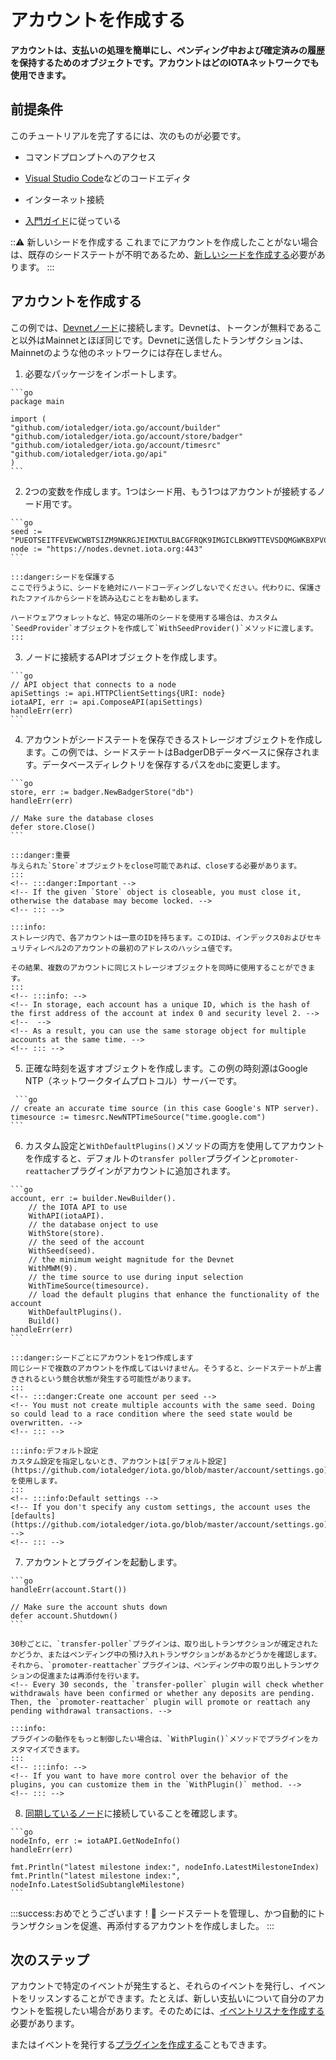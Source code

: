 # アカウントを作成する
<!-- # Create an account -->

**アカウントは、支払いの処理を簡単にし、ペンディング中および確定済みの履歴を保持するためのオブジェクトです。アカウントはどのIOTAネットワークでも使用できます。**
<!-- **An account is an object that makes it easier to handle payments and keep a history of pending and confirmed ones. You can use your account on any IOTA network.** -->

## 前提条件
<!-- ## Prerequisites -->

このチュートリアルを完了するには、次のものが必要です。
<!-- To complete this tutorial, you need the following: -->

* コマンドプロンプトへのアクセス
<!-- * Access to a command prompt -->
* [Visual Studio Code](https://code.visualstudio.com/Download)などのコードエディタ
<!-- * A code editor such as [Visual Studio Code](https://code.visualstudio.com/Download) -->
* インターネット接続
<!-- * An Internet connection -->
* [入門ガイド](../README.md)に従っている
<!-- * Follow our [Getting started guide](../README.md) -->

:::warning: 新しいシードを作成する
これまでにアカウントを作成したことがない場合は、既存のシードステートが不明であるため、[新しいシードを作成する](root://getting-started/0.1/tutorials/get-started.md)必要があります。
:::
<!-- :::warning: Create a new seed -->
<!-- If you have never created an account before, you must [create a new seed](root://getting-started/0.1/tutorials/get-started.md) because existing seed states are unknown. -->
<!-- ::: -->

## アカウントを作成する
<!-- ## Create a new account -->

この例では、[Devnetノード](root://getting-started/0.1/references/iota-networks.md#devnet)に接続します。Devnetは、トークンが無料であること以外はMainnetとほぼ同じです。Devnetに送信したトランザクションは、Mainnetのような他のネットワークには存在しません。
<!-- In this example, we connect to a [Devnet node](root://getting-started/0.1/references/iota-networks.md#devnet). The Devnet is similar to the Mainnet, except the tokens are free. Any transactions that you send to the Devnet do not exist on other networks such as the Mainnet. -->

1. 必要なパッケージをインポートします。
  <!-- 1. Import the required packages -->

    ```go
    package main

    import (
    "github.com/iotaledger/iota.go/account/builder"
    "github.com/iotaledger/iota.go/account/store/badger"
    "github.com/iotaledger/iota.go/account/timesrc"
    "github.com/iotaledger/iota.go/api"
    )
    ```

2. 2つの変数を作成します。1つはシード用、もう1つはアカウントが接続するノード用です。
  <!-- 2. Create two variables: One for your seed and another for the node that the account connects to -->

    ```go
    seed := "PUEOTSEITFEVEWCWBTSIZM9NKRGJEIMXTULBACGFRQK9IMGICLBKW9TTEVSDQMGWKBXPVCBMMCXWMNPDX"
    node := "https://nodes.devnet.iota.org:443"
    ```

    :::danger:シードを保護する
    ここで行うように、シードを絶対にハードコーディングしないでください。代わりに、保護されたファイルからシードを読み込むことをお勧めします。

    ハードウェアウォレットなど、特定の場所のシードを使用する場合は、カスタム`SeedProvider`オブジェクトを作成して`WithSeedProvider()`メソッドに渡します。
    :::

3. ノードに接続するAPIオブジェクトを作成します。
  <!-- 3. Create an API object that connects to a node -->

    ```go
    // API object that connects to a node
    apiSettings := api.HTTPClientSettings{URI: node}
    iotaAPI, err := api.ComposeAPI(apiSettings)
    handleErr(err)
    ```

4. アカウントがシードステートを保存できるストレージオブジェクトを作成します。この例では、シードステートはBadgerDBデータベースに保存されます。データベースディレクトリを保存するパスを`db`に変更します。
  <!-- 4. Create a storage object to which the account can save the seed state. In this example, the seed state is stored in a BadgerDB database. Change `db` to the path where you want to save the database directory. -->

    ```go
    store, err := badger.NewBadgerStore("db")
    handleErr(err)

    // Make sure the database closes
    defer store.Close()
    ```

    :::danger:重要
    与えられた`Store`オブジェクトをclose可能であれば、closeする必要があります。
    :::
    <!-- :::danger:Important -->
    <!-- If the given `Store` object is closeable, you must close it, otherwise the database may become locked. -->
    <!-- ::: -->

    :::info:
    ストレージ内で、各アカウントは一意のIDを持ちます。このIDは、インデックス0およびセキュリティレベル2のアカウントの最初のアドレスのハッシュ値です。

    その結果、複数のアカウントに同じストレージオブジェクトを同時に使用することができます。
    :::
    <!-- :::info: -->
    <!-- In storage, each account has a unique ID, which is the hash of the first address of the account at index 0 and security level 2. -->
    <!--  -->
    <!-- As a result, you can use the same storage object for multiple accounts at the same time. -->
    <!-- ::: -->

5. 正確な時刻を返すオブジェクトを作成します。この例の時刻源はGoogle NTP（ネットワークタイムプロトコル）サーバーです。
  <!-- 5. Create an object that returns an accurate time. In this example, the time source is a Google NTP (network time protocol) server. -->

     ```go
    // create an accurate time source (in this case Google's NTP server).
    timesource := timesrc.NewNTPTimeSource("time.google.com")
    ```

6. カスタム設定と`WithDefaultPlugins()`メソッドの両方を使用してアカウントを作成すると、デフォルトの`transfer poller`プラグインと`promoter-reattacher`プラグインがアカウントに追加されます。
  <!-- 6. Build the account using both your custom settings and the `WithDefaultPlugins()` method adds the default `transfer poller` and `promoter-reattacher` plugins to the account. -->

    ```go
    account, err := builder.NewBuilder().
    	// the IOTA API to use
    	WithAPI(iotaAPI).
    	// the database onject to use
    	WithStore(store).
    	// the seed of the account
    	WithSeed(seed).
    	// the minimum weight magnitude for the Devnet
    	WithMWM(9).
    	// the time source to use during input selection
    	WithTimeSource(timesource).
    	// load the default plugins that enhance the functionality of the account
    	WithDefaultPlugins().
    	Build()
    handleErr(err)
    ```

    :::danger:シードごとにアカウントを1つ作成します
    同じシードで複数のアカウントを作成してはいけません。そうすると、シードステートが上書きされるという競合状態が発生する可能性があります。
    :::
    <!-- :::danger:Create one account per seed -->
    <!-- You must not create multiple accounts with the same seed. Doing so could lead to a race condition where the seed state would be overwritten. -->
    <!-- ::: -->

    :::info:デフォルト設定
    カスタム設定を指定しないとき、アカウントは[デフォルト設定](https://github.com/iotaledger/iota.go/blob/master/account/settings.go)を使用します。
    :::
    <!-- :::info:Default settings -->
    <!-- If you don't specify any custom settings, the account uses the [defaults](https://github.com/iotaledger/iota.go/blob/master/account/settings.go). -->
    <!-- ::: -->

7. アカウントとプラグインを起動します。
  <!-- 7. Start the account and the plugins -->

    ```go
    handleErr(account.Start())

    // Make sure the account shuts down
    defer account.Shutdown()
    ```

    30秒ごとに、`transfer-poller`プラグインは、取り出しトランザクションが確定されたかどうか、またはペンディング中の預け入れトランザクションがあるかどうかを確認します。それから、`promoter-reattacher`プラグインは、ペンディング中の取り出しトランザクションの促進または再添付を行います。
    <!-- Every 30 seconds, the `transfer-poller` plugin will check whether withdrawals have been confirmed or whether any deposits are pending. Then, the `promoter-reattacher` plugin will promote or reattach any pending withdrawal transactions. -->

    :::info:
    プラグインの動作をもっと制御したい場合は、`WithPlugin()`メソッドでプラグインをカスタマイズできます。
    :::
    <!-- :::info: -->
    <!-- If you want to have more control over the behavior of the plugins, you can customize them in the `WithPlugin()` method. -->
    <!-- ::: -->

8. [同期しているノード](root://node-software/0.1/iri/how-to-guides/run-an-iri-node-on-linux.md#check-that-the-iri-is-synchronized)に接続していることを確認します。
  <!-- 8. Check that you're connected to a [synchronized node](root://node-software/0.1/iri/how-to-guides/run-an-iri-node-on-linux.md#check-that-the-iri-is-synchronized) -->

    ```go
    nodeInfo, err := iotaAPI.GetNodeInfo()
    handleErr(err)

    fmt.Println("latest milestone index:", nodeInfo.LatestMilestoneIndex)
    fmt.Println("latest milestone index:", nodeInfo.LatestSolidSubtangleMilestone)
    ```

:::success:おめでとうございます！:tada:
シードステートを管理し、かつ自動的にトランザクションを促進、再添付するアカウントを作成しました。
:::
<!-- :::success:Congratulations! :tada: -->
<!-- You've created an account that will automatically promote and reattach transactions as well as manage the state of your seed. -->
<!-- ::: -->

## 次のステップ
<!-- ## Next steps -->

アカウントで特定のイベントが発生すると、それらのイベントを発行し、イベントをリッスンすることができます。たとえば、新しい支払いについて自分のアカウントを監視したい場合があります。そのためには、[イベントリスナを作成する](root://iota-go/0.1/how-to-guides/listen-to-events.md)必要があります。
<!-- After certain events happen in your account, it emits them, and allows you to listen for them. For example, you may want to monitor your account for new payments. To do so, you need to [create an event listener](root://iota-js/0.1/how-to-guides/listen-to-events.md). -->

またはイベントを発行する[プラグインを作成する](../how-to-guides/create-plugin.md)こともできます。
<!-- Or, you can [create a plugin](../how-to-guides/create-plugin.md) that also emits events. -->
